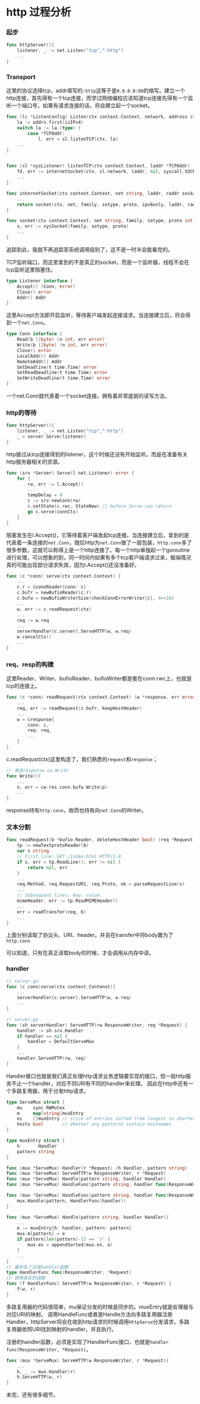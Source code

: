 # http 过程分析

### 起步

```go
func httpServer(){
    listener, _ := net.Listen("tcp",":http")
    ...
}

```

### Transport

这里的协议选择tcp，addr填写的`:http`这等于是`0.0.0.0:80`的缩写。建立一个http连接，首先得有一个tcp连接，而学过网络编程应该知道tcp连接先得有一个监听一个端口号，如果有请求连接的话，将会建立起一个socket。
```go
func (lc *ListenConfig) Listen(ctx context.Context, network, address string) (Listener, error) {
    la := addrs.first(isIPv4)
    switch la := la.(type) {
    	case *TCPAddr:
    		l, err = sl.listenTCP(ctx, la)
    ...
}


func (sl *sysListener) listenTCP(ctx context.Context, laddr *TCPAddr) (*TCPListener, error) {  
    fd, err := internetSocket(ctx, sl.network, laddr, nil, syscall.SOCK_STREAM, 0, "listen", sl.ListenConfig.Control)
    ...
}

func internetSocket(ctx context.Context, net string, laddr, raddr sockaddr, sotype, proto int, mode string, ctrlFn func(string, string, syscall.RawConn) error) (fd *netFD, err error) 
    ...
    return socket(ctx, net, family, sotype, proto, ipv6only, laddr, raddr, ctrlFn)
}

func socket(ctx context.Context, net string, family, sotype, proto int, ipv6only bool, laddr, raddr sockaddr, ctrlFn func(string, string, syscall.RawConn) error) (fd *netFD, err error) {
	s, err := sysSocket(family, sotype, proto)
    ...
}
```

追踪到此，我就不再追踪至系统调用级别了，这不是一时半会能看完的。

TCP监听端口，而这里拿到的不是真正的socket，而是一个监听器，线程不会在tcp监听这里阻塞住。

```go
type Listener interface {
    Accept() (Conn, error)
    Close() error
    Addr() Addr
}
```

这里Accept方法即开启监听，等待客户端发起连接请求。当连接建立后，将会得到一个`net.Conn`。
```go
type Conn interface {   
    Read(b []byte) (n int, err error)
    Write(b []byte) (n int, err error)
    Close() error
    LocalAddr() Addr
    RemoteAddr() Addr
    SetDeadline(t time.Time) error
    SetReadDeadline(t time.Time) error
    SetWriteDeadline(t time.Time) error
}
```

一个net.Conn就代表着一个socket连接。拥有着非常底层的读写方法。

### http的等待
```go
func httpServer(){
    listener, _ := net.Listen("tcp",":http")
    _ = server.Serve(listener)
}
```

http接过从tcp连接得到的listener，这个时候还没有开始监听。而是在准备有关http服务器相关的资源。

```go
func (srv *Server) Serve(l net.Listener) error {
    for {  
        rw, err := l.Accept()
        ...
        tempDelay = 0
        c := srv.newConn(rw)
        c.setState(c.rwc, StateNew) // before Serve can return 
        go c.serve(connCtx)
    }
}
```
阻塞发生在l.Accept()，它等待着客户端发起tcp连接。当连接建立后，拿到的是代表着一条连接的`net.Conn`，随后http为`net.Conn`做了一层包装，`http.conn`多了很多参数，这就可以称得上是一个http连接了。每一个http单独起一个goroutine进行处理，可以想象的到，同一时间内如果有多个tcp客户端请求过来，极端情况真的可能出现部分请求失效，因为l.Accept()还没准备好。

```go
func (c *conn) serve(ctx context.Context) {
    ...
    c.r = &connReader{conn: c}
    c.bufr = newBufioReader(c.r)    
    c.bufw = newBufioWriterSize(checkConnErrorWriter{c}, 4<<10)
    ...
    w, err := c.readRequest(ctx)
    ...
    req := w.req
    ...
    serverHandler{c.server}.ServeHTTP(w, w.req)
    w.cancelCtx()
    ...
}
```

### req、resp的构建

这里Reader、Writer、bufioReader、bufioWriter都是套在conn.rwc上，也就是tcp的连接上。

```go
func (c *conn) readRequest(ctx context.Context) (w *response, err error) {
	...
    req, err := readRequest(c.bufr, keepHostHeader)
    ...
    w = &response{
        conn: c,
        req: req,
    	...
    }
}
```

c.readRequst(ctx)这里构造了，我们熟悉的`request`和`response`；

```go
// 来自response.cw.Write
func Write(){
    ...
    n, err = cw.res.conn.bufw.Write(p)
    ...
}
```

response持有`http.conn`，故而也持有向`net.Conn`的Writer。

### 文本分割

```go
func readRequest(b *bufio.Reader, deleteHostHeader bool) (req *Request, err error) {
    tp := newTextprotoReader(b)
    var s string
    // First line: GET /index.html HTTP/1.0
    if s, err = tp.ReadLine(); err != nil {
        return nil, err
    }
    ...
    req.Method, req.RequestURI, req.Proto, ok = parseRequestLine(s)
    ...
    // Subsequent lines: Key: value.
    mimeHeader, err := tp.ReadMIMEHeader()
    ...
    err = readTransfer(req, b)
    ...
}
```

上面分别读取了协议头、URI、header。并且在transfer中将body置为了`http.conn`

可以知道，只有在真正读取body的时候，才会调用从内存中读。

### handler

```go
// server.go
func (c conn)serve(ctx context.Contenxt){
    ...
    serverHandler{c.server}.ServeHTTP(w, w.req)
    ...
}

// server.go
func (sh serverHandler) ServeHTTP(rw ResponseWriter, req *Request) {
    handler := sh.srv.Handler
    if handler == nil {
        handler = DefaultServeMux
    }
    ...
    handler.ServeHTTP(rw, req)
}
```

Handler接口也就是我们真正处理http请求业务逻辑要实现的接口，但一般http服务不止一个handler，对应不同URI有不同的handler来处理。
因此在http中还有一个多路复用器，用于分发http请求。

```go
type ServeMux struct { 
    mu    sync.RWMutex
    m     map[string]muxEntry
    es    []muxEntry // slice of entries sorted from longest to shortest.
    hosts bool       // whether any patterns contain hostnames
}

type muxEntry struct {
    h       Handler
    pattern string
}

func (mux *ServeMux) Handler(r *Request) (h Handler, pattern string) 
func (mux *ServeMux) ServeHTTP(w ResponseWriter, r *Request)
func (mux *ServeMux) Handle(pattern string, handler Handler) 
func (mux *ServeMux) HandleFunc(pattern string, handler func(ResponseWriter, *Request))
```

```go
func (mux *ServeMux) HandleFunc(pattern string, handler func(ResponseWriter, *Request)){
    mux.Handle(pattern, HandlerFunc(handler))
}

func (mux *ServeMux) Handle(pattern string, handler Handler){
    ...
    e := muxEntry{h: handler, pattern: pattern}
	mux.m[pattern] = e
	if pattern[len(pattern)-1] == '/' {
		mux.es = appendSorted(mux.es, e)
	}
    ...
}
// 重命名了这类handler函数
type HandlerFunc func(ResponseWriter, *Request)
// 调用真实的函数
func (f HandlerFunc) ServeHTTP(w ResponseWriter, r *Request) {
	f(w, r)
}
```

多路复用器的代码很简单，mu保证分发的时候是同步的。muxEntry就是处理器与对应URI的映射。
调用HandleFunc或者是Handle方法向多路复用器注册Handler，httpServer将会在收到http请求的时候调用`HttpServe`分发请求，多路复用器依照URI找到映射的handler，并且执行。

注册的handler函数，必须是实现了HandlerFunc接口，也就是`handler func(ResponseWriter, *Request)`。

```go
func (mux *ServeMux) ServeHTTP(w ResponseWriter, r *Request){
    ...
    h, _ := mux.Handler(r)
    h.ServeHTTP(w, r)
}
```

未完，还有很多细节。